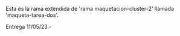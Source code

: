 Esta es la rama extendida de 'rama maquetacion-cluster-2' llamada 'maqueta-tarea-dos'.

Entrega 11/05/23.-